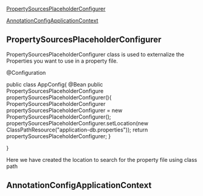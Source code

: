 [PropertySourcesPlaceholderConfigurer](#PropertySourcesPlaceholderConfigurer)

[AnnotationConfigApplicationContext](#AnnotationConfigApplicationContext)


## PropertySourcesPlaceholderConfigurer 

PropertySourcesPlaceholderConfigurer class is used to externalize the Properties you want to use in a property file.

@Configuration

public class AppConfig{
@Bean
public PropertySourcesPlaceholderConfigure propertySourcesPlaceholderConfigurer(){
 PropertySourcesPlaceholderConfigurer propertySourcesPlaceholderConfigurer = new PropertySourcesPlaceholderConfigurer();
  propertySourcesPlaceholderConfigurer.setLocation(new ClassPathResource("application-db.properties"));
return propertySourcesPlaceholderConfigurer;
}

}

Here we have created the location to search for the property file using class path

## AnnotationConfigApplicationContext


